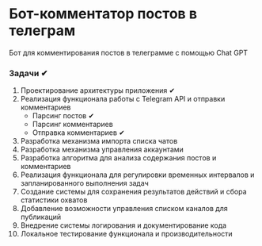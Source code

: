 # Бот-комментатор постов в телеграм
Бот для комментирования постов в телеграмме с помощью Chat GPT

### Задачи ✔
1. Проектирование архитектуры приложения ✔
2. Реализация функционала работы с Telegram API и отправки комментариев
   - Парсинг постов ✔
   - Парсинг комментариев
   - Отправка комментариев ✔
4. Разработка механизма импорта списка чатов
5. Разработка механизма управления аккаунтами
6. Разработка алгоритма для анализа содержания постов и комментариев
7. Реализация функционала для регулировки временных интервалов и запланированного выполнения задач
8. Создание системы для сохранения результатов действий и сбора статистики охватов
9. Добавление возможности управления списком каналов для публикаций
10. Внедрение системы логирования и документирование кода
11. Локальное тестирование функционала и производительности
